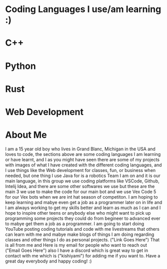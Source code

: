 # Coding Languages I use/am learning :)

# C++

# Python

# Rust

# Web Development

# About Me
I am a 15 year old boy who lives in Grand Blanc, Michigan in the USA and loves to code, the sections above are some coding languages I am learning or have learnt, and I as you might have seen there are some of my projects with images of what I have created with the different coding languages, and I use things like the Web development for classes, fun, or business when needed, but one thing I use Java for is a robotics Team I am on and it is our main language, in this group we use coding platforms like VSCode, Github, Intelij Idea, and there are some other softwares we use but these are the main 3 we use to make the code for our main bot and we use Vex Code 5 for our Vex bots when we are int hat season of competiton. I am hoping to keep learning and mabye even get a job as a programmer later on in life and I am always working to get my skills better and learn as much as I can and I hope to inspire other teens or anybody else who might want to pick up programming some projects they could do from begineer to advanced ever to mabye get them a job as a programmer. I am going to start doing YouTube posting coding tutorials and code with me livestreams that others can learn with me and mabye make blogs of things I am doing regarding classes and other things I do as personal projects. ("Link Goes Here") That is all from me and Here is my email for people who want to reach out ("Email Goes Here") also I have a discord which is great way to get in contact with me which is ("kishiyami") for adding me if you want to. Have a great day everybody and happy coding! :)